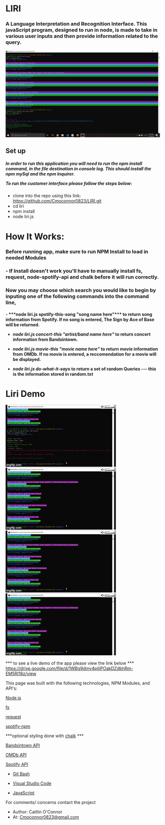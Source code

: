 # LIRI
### A Language Interpretation and Recognition Interface. This javaScript program, designed to run in node, is made to take in various user inputs and then provide information related to the query.

![Gif of Node application](images/liri.png)


<h2>Set up</h2>
<h5>In order to run this application you will need to run the npm install command, in the file destination in console log. This should install the npm mySql and the npm Inquirer.

To run the customer interface please follow the steps below: </h5>


* clone into the repo using this link: https://github.com/Cmoconnor0823/LIRI.git
* cd liri
* npm install
* node liri.js



# How It Works:
### Before running app, make sure to run NPM Install to load in needed Modules
### - If Install doesn't work you'll have to manually install fs, request, node-spotify-api and chalk before it will run correctly.

### Now you may choose which search you would like to begin by inputing one of the following commands into the command line,


<h4>
- ***node liri.js spotify-this-song "song name here"*** to return song information from Spotify. If no song is entered, The Sign by Ace of Base will be returned.
  
- ***node liri.js concert-this "artist/band name here"*** to return concert information from Bandsintown. 
  
- ***node liri.js movie-this "movie name here"*** to return movie information from OMDb. If no movie is entered, a reccomendation for a movie will be displayed.
  
- ***node liri.js do-what-it-says*** to return a set of random Queries --- this is the information stored in random.txt
</h4>

# Liri Demo

![Gif of Node application](images/liri1.gif)
<br>
![Gif of Node application](images/liri2.gif)
<br>
![Gif of Node application](images/liri3.gif)
<br>
![Gif of Node application](images/liri4.gif)
<br>


*** to see a live demo of the app please view the link below ***
https://drive.google.com/file/d/1WBg9dmy4piIiPOakDZdbhRm-EM5RI18z/view

This page was built with the following technologies, NPM Modules, and API's:

[Node.js](https://nodejs.org/en/)

[fs](https://www.npmjs.com/package/fs)

[request](https://www.npmjs.com/package/request)

[spotify-npm](https://www.npmjs.com/package/node-spotify-api)

***optional styling done with [chalk](https://www.npmjs.com/package/chalk) ***

[Bandsintown API](http://www.artists.bandsintown.com/bandsintown-api)

[OMDb API](http://www.omdbapi.com/)

[Spotify API](https://developer.spotify.com/documentation/web-api/)


* [Git Bash](https://gitforwindows.org/)

* [Visual Studio Code](https://code.visualstudio.com/)

* [JavaScript](https://developer.mozilla.org/en-US/docs/Web/JavaScript/Reference)



For comments/ concerns contact the project 
* Author: Caitlin O'Connor  
* At: Cmoconnor0823@gmail.com
